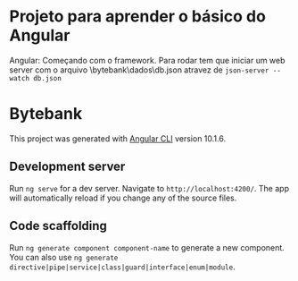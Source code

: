 # Projeto para aprender o básico do Angular

Angular: Começando com o framework.
Para rodar tem que iniciar um web server com o arquivo \bytebank\dados\db.json atravez de 
`json-server --watch db.json`

# Bytebank

This project was generated with [Angular CLI](https://github.com/angular/angular-cli) version 10.1.6.

## Development server

Run `ng serve` for a dev server. Navigate to `http://localhost:4200/`. The app will automatically reload if you change any of the source files.

## Code scaffolding

Run `ng generate component component-name` to generate a new component. You can also use `ng generate directive|pipe|service|class|guard|interface|enum|module`.
